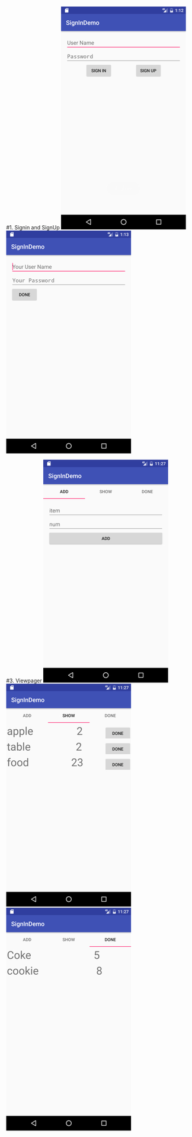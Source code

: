 #1. Signin and SignUp
![alt tag](https://github.com/matrix-42/infoway_project/blob/master/SignInDemo/Screenshots/Screenshot_1481274762.jpg)
![alt tag](https://github.com/matrix-42/infoway_project/blob/master/SignInDemo/Screenshots/Screenshot_1481274786.jpg)


#3. Viewpager
![alt tag](https://github.com/matrix-42/infoway_project/blob/master/SignInDemo/Screenshots/Screenshot_1482262029.jpg)
![alt tag](https://github.com/matrix-42/infoway_project/blob/master/SignInDemo/Screenshots/Screenshot_1482262033.jpg)
![alt tag](https://github.com/matrix-42/infoway_project/blob/master/SignInDemo/Screenshots/Screenshot_1482262042.jpg)
